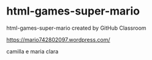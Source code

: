 # html-games-super-mario
html-games-super-mario created by GitHub Classroom

https://mario742802097.wordpress.com/

camilla e maria clara
